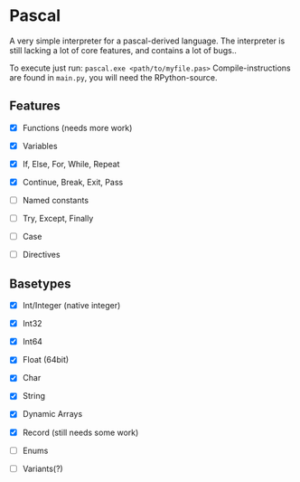 # Pascal
A very simple interpreter for a pascal-derived language. 
The interpreter is still lacking a lot of core features, and contains a lot of bugs..

To execute just run: `pascal.exe <path/to/myfile.pas>`
Compile-instructions are found in `main.py`, you will need the RPython-source.


Features
--------
- [x] Functions (needs more work)
- [x] Variables
- [x] If, Else, For, While, Repeat
- [x] Continue, Break, Exit, Pass
- [ ] Named constants
- [ ] Try, Except, Finally
- [ ] Case
- [ ] Directives


Basetypes
---------
- [x] Int/Integer (native integer)
- [x] Int32
- [x] Int64
- [x] Float (64bit)
- [x] Char
- [x] String
- [x] Dynamic Arrays
- [x] Record (still needs some work)
- [ ] Enums
- [ ] Variants(?)



